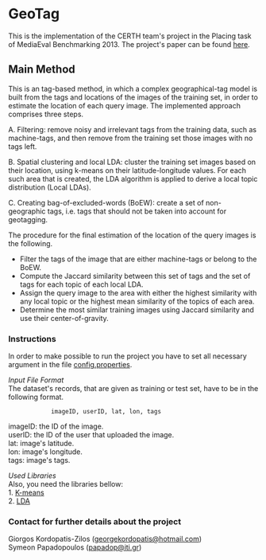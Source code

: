 GeoTag
======

This is the implementation of the CERTH team's project in the Placing task of MediaEval Benchmarking 2013. The project's paper can be found <a href="http://ceur-ws.org/Vol-1043/mediaeval2013_submission_22.pdf">here</a>.


<h2>Main Method</h2>

This is an tag-based method, in which a complex geographical-tag model is built from the tags and locations of the images of the training set, in order to estimate the location of each query image. The implemented approach comprises three steps.

A. Filtering: remove noisy and irrelevant tags from the training data, such as machine-tags, and then remove from the training set those images with no tags left.

B. Spatial clustering and local LDA: cluster the training set images based on their location, using k-means on their latitude-longitude values. For each such area that is created, the LDA algorithm is applied to derive a local topic distribution (Local LDAs).

C. Creating bag-of-excluded-words (BoEW): create a set of non-geographic tags, i.e. tags that should not be taken into account for geotagging.

The procedure for the final estimation of the location of the query images is the following. 
* Filter the tags of the image that are either machine-tags or belong to the BoEW.
* Compute the Jaccard similarity between this set of tags and the set of tags for each topic of each local LDA.
* Assign the query image to the area with either the highest similarity with any local topic or the highest mean similarity of the topics of each area.
* Determine the most similar training images using Jaccard similarity and use their center-of-gravity.


<h3>Instructions</h3>

In order to make possible to run the project you have to set all necessary argument in the file <a href="https://github.com/gkordo/GeoTag/blob/master/config.properties">config.properties</a>. 

_Input File Format_		
The dataset's records, that are given as training or test set, have to be in the following format.

				imageID, userID, lat, lon, tags
				
imageID: the ID of the image.<br>
userID: the ID of the user that uploaded the image.<br>
lat: image's latitude.<br>
lon: image's longitude.<br>
tags: image's tags.

_Used Libraries_	
Also, you need the libraries bellow:<br>
	1. <a href="https://code.google.com/p/kmeansclustering/downloads/detail?name=kmeansclustering.zip&can=2&q=">K-means</a><br>
	2. <a href="http://jgibblda.sourceforge.net/">LDA</a>


<h3>Contact for further details about the project</h3>

Giorgos Kordopatis-Zilos (georgekordopatis@hotmail.com)<br>
Symeon Papadopoulos (papadop@iti.gr)